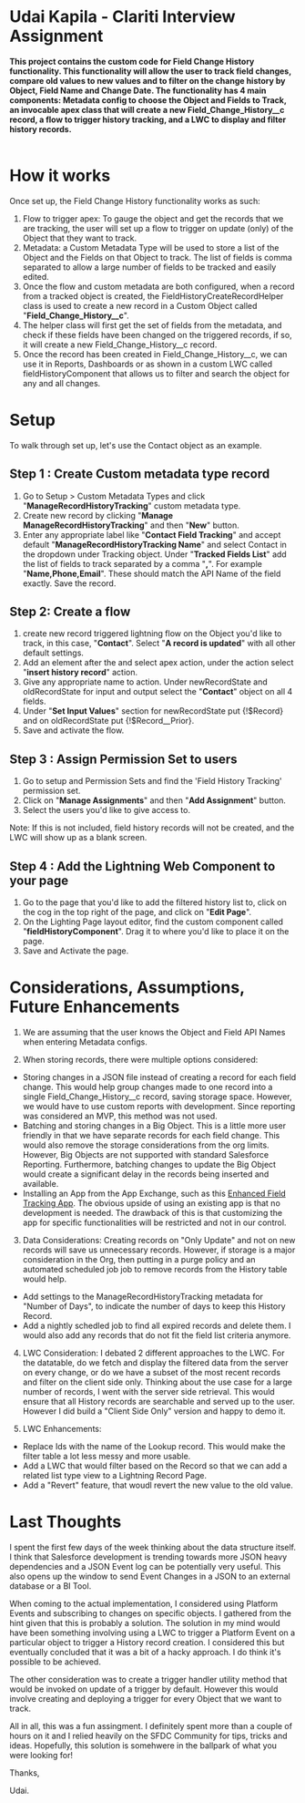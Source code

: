 
# Udai Kapila - Clariti Interview Assignment

**This project contains the custom code for Field Change History functionality. This functionality will allow the user to track field changes, compare old values to new values and to filter on the change history by Object, Field Name and Change Date. The functionality has 4 main components: Metadata config to choose the Object and Fields to Track, an invocable apex class that will create a new Field_Change_History__c record, a flow to trigger history tracking, and a LWC to display and filter history records.**
&nbsp;   
&nbsp;

# How it works

Once set up, the Field Change History functionality works as such:

1. Flow to trigger apex: To gauge the object and get the records that we are tracking, the user will set up a flow to trigger on update (only) of the Object that they want to track.
2. Metadata: a Custom Metadata Type will be used to store a list of the Object and the Fields on that Object to track. The list of fields is comma separated to allow a large number of fields to be tracked and easily edited. 
3. Once the flow and custom metadata are both configured, when a record from a tracked object is created, the FieldHistoryCreateRecordHelper class is used to create a new record in a Custom Object called "**Field_Change_History__c**". 
4. The helper class will first get the set of fields from the metadata, and check if these fields have been changed on the triggered records, if so, it will create a new Field_Change_History__c record. 
5. Once the record has been created in Field_Change_History__c, we can use it in Reports, Dashboards or as shown in a custom LWC called fieldHistoryComponent that allows us to filter and search the object for any and all changes.


# Setup
To walk through set up, let's use the Contact object as an example.

## Step 1 : Create Custom metadata type record
1. Go to Setup > Custom Metadata Types and click "**ManageRecordHistoryTracking**" custom metadata type.
2. Create new record by clicking "**Manage ManageRecordHistoryTracking**" and then "**New**" button.
3. Enter any appropriate label like "**Contact Field Tracking**" and accept default "**ManageRecordHistoryTracking Name**" and select Contact in the dropdown under Tracking object. Under "**Tracked Fields List**" add the list of fields to track separated by a comma "**,**". For example "**Name,Phone,Email**". These should match the API Name of the field exactly. Save the record.

## Step 2: Create a flow 
1. create new record triggered lightning flow on the Object you'd like to track, in this case, "**Contact**". Select "**A record is updated**" with all other default settings.
2. Add an element after the and select apex action, under the action select "**insert history record**" action. 
3. Give any appropriate name to action. Under newRecordState and  oldRecordState for input and output select the "**Contact**" object on all 4 fields.
4. Under "**Set Input Values**" section for newRecordState put {!$Record}  and on oldRecordState put {!$Record__Prior}.
5. Save and activate the flow.

## Step 3 : Assign Permission Set to users
1. Go to setup and Permission Sets and find the 'Field History Tracking' permission set. 
2. Click on "**Manage Assignments**" and then "**Add Assignment**" button.
2. Select the users you'd like to give access to.

Note: If this is not included, field history records will not be created, and the LWC will show up as a blank screen.

## Step 4 : Add the Lightning Web Component to your page
1. Go to the page that you'd like to add the filtered history list to, click on the cog in the top right of the page, and click on "**Edit Page**". 
2. On the Lighting Page layout editor, find the custom component called "**fieldHistoryComponent**". Drag it to where you'd like to place it on the page. 
3. Save and Activate the page. 


# Considerations, Assumptions, Future Enhancements

1. We are assuming that the user knows the Object and Field API Names when entering Metadata configs. 

2. When storing records, there were multiple options considered:
 - Storing changes in a JSON file instead of creating a record for each field change. This would help group changes made to one record into a single Field_Change_History__c record, saving storage space. However, we would have to use custom reports with development. Since reporting was considered an MVP, this method was not used.
 - Batching and storing changes in a Big Object. This is a little more user friendly in that we have separate records for each field change. This would also remove the storage considerations from the org limits. However, Big Objects are not supported with standard Salesforce Reporting. Furthermore, batching changes to update the Big Object would create a significant delay in the records being inserted and available. 
 - Installing an App from the App Exchange, such as this [Enhanced Field Tracking App](https://appexchange.salesforce.com/appxListingDetail?listingId=6d0f039b-bd03-4ffb-9b5d-9bee5080e7cc). The obvious upside of using an existing app is that no development is needed. The drawback of this is that customizing the app for specific functionalities will be restricted and not in our control.

 3. Data Considerations: Creating records on "Only Update" and not on new records will save us unnecessary records. However, if storage is a major consideration in the Org, then putting in a purge policy and an automated scheduled job job to remove records from the History table would help. 
 - Add settings to the ManageRecordHistoryTracking metadata for "Number of Days", to indicate the number of days to keep this History Record.
 - Add a nightly schedled job to find all expired records and delete them. I would also add any records that do not fit the field list criteria anymore. 

4. LWC Consideration: I debated 2 different approaches to the LWC. For the datatable, do we fetch and display the filtered data from the server on every change, or do we have a subset of the most recent records and filter on the client side only. Thinking about the use case for a large number of records, I went with the server side retrieval. This would ensure that all History records are searchable and served up to the user. However I did build a "Client Side Only" version and happy to demo it.

5. LWC Enhancements: 
- Replace Ids with the name of the Lookup record. This would make the filter table a lot less messy and more usable.
- Add a LWC that would filter based on the Record so that we can add a related list type view to a Lightning Record Page.
- Add a "Revert" feature, that woudl revert the new value to the old value.

# Last Thoughts

I spent the first few days of the week thinking about the data structure itself. I think that Salesforce development is trending towards more JSON heavy dependencies and a JSON Event log can be potentially very useful. This also opens up the window to send Event Changes in a JSON to an external database or a BI Tool. 

When coming to the actual implementation, I considered using Platform Events and subscribing to changes on specific objects. I gathered from the hint given that this is probably a solution. The solution in my mind would have been something involving using a LWC to trigger a Platform Event on a particular object to trigger a History record creation. I considered this but eventually concluded that it was a bit of a hacky approach. I do think it's possible to be achieved. 

The other consideration was to create a trigger handler utility method that would be invoked on update of a trigger by default. However this would involve creating and deploying a trigger for every Object that we want to track.

All in all, this was a fun assingment. I definitely spent more than a couple of hours on it and I relied heavily on the SFDC Community for tips, tricks and ideas. Hopefully, this solution is somehwere in the ballpark of what you were looking for! 

Thanks,

Udai.
